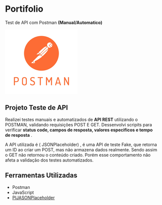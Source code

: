 # Portifolio

Test de API com Postman **(Manual/Automatico)**

![Postman](image-1.png)

## Projeto Teste de API

Realizei testes manuais e automatizados de **API REST**  utilizando o POSTMAN, validando requisições POST E GET. Dessenvolvi scripits para verificar **status code, campos de resposta, valores especificos e tempo de resposta** . 

A API utilizada é ( JSONPlaceholder) , é uma API de teste Fake, que retorna um ID ao criar um POST, mas não armazena dados realmente. Sendo assim o GET não retornou o conteúdo criado. Porém esse comportamento não afeta a validação dos testes automatizados. 

## Ferramentas Utilizadas

- Postman 
- JavaScript
- <a href="https://jsonplaceholder.typicode.com/">PIJASONPlaceholder</a>


